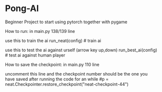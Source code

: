 ﻿# Pong-AI
Beginner Project to start using pytorch together with pygame

How to run:
in main.py 138/139 line

  use this to train the ai
    run_neat(config) # train ai
  
  use this to test the ai against urself (arrow key up,down)
    run_best_ai(config) # test ai against human player
    
    
How to save the checkpoint:
in main.py 110 line

  uncomment this line and the checkpoint number should be the one you have saved after running the code for an while
    #p = neat.Checkpointer.restore_checkpoint("neat-checkpoint-44")
